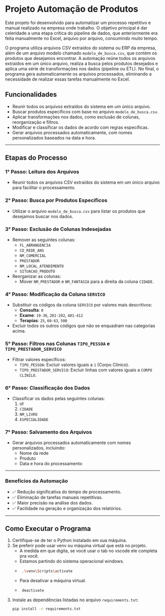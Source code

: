 # __Projeto Automação de Produtos__

Este projeto foi desenvolvido para automatizar um processo repetitivo e manual realizado na empresa onde trabalho. O objetivo principal é dar celeridade a uma etapa crítica do pipeline de dados, que anteriormente era feita manualmente no Excel, arquivo por arquivo, consumindo muito tempo.

O programa utiliza arquivos CSV extraídos do sistema ou ERP da empresa, além de um arquivo modelo chamado `modelo_de_busca.csv`, que contém os produtos que desejamos encontrar. A automação reúne todos os arquivos extraídos em um único arquivo, realiza a busca pelos produtos desejados e aplica uma série de transformações nos dados (pipeline ou ETL). No final, o programa gera automaticamente os arquivos processados, eliminando a necessidade de realizar essas tarefas manualmente no Excel.

## __Funcionalidades__
- Reunir todos os arquivos extraídos do sistema em um único arquivo.
- Buscar produtos específicos com base no arquivo `modelo_de_busca.csv`.
- Aplicar transformações nos dados, como exclusão de colunas, reorganização e filtros.
- Modificar e classificar os dados de acordo com regras específicas.
- Gerar arquivos processados automaticamente, com nomes personalizados baseados na data e hora.

---

## __Etapas do Processo__

### __1° Passo__: Leitura dos Arquivos
- Reunir todos os arquivos CSV extraídos do sistema em um único arquivo para facilitar o processamento.

### __2° Passo__: Busca por Produtos Específicos
- Utilizar o arquivo `modelo_de_busca.csv` para listar os produtos que desejamos buscar nos dados.

### __3° Passo__: Exclusão de Colunas Indesejadas
- Remover as seguintes colunas:
  - `FL_ABRANGENCIA`
  - `CD_REDE_ANS`
  - `NM_COMERCIAL`
  - `PRESTADOR`
  - `NM_LOCAL_ATENDIMENTO`
  - `SITUACAO_PRODUTO`
- Reorganizar as colunas:
  - Mover `NM_PRESTADOR` e `NM_FANTASIA` para a direita da coluna `CIDADE`.

### __4° Passo__: Modificação da Coluna `SERVICO`
- Substituir os códigos da coluna `SERVICO` por valores mais descritivos:
  - **Consulta**: `0`
  - **Exame**: `19-36`, `201-202`, `401-412`
  - **Terapias**: `25`, `60-63`, `500`
- Excluir todos os outros códigos que não se enquadram nas categorias acima.

### __5° Passo__: Filtros nas Colunas `TIPO_PESSOA` e `TIPO_PRESTADOR_SERVICO`
- Filtrar valores específicos:
  - `TIPO_PESSOA`: Excluir valores iguais a `1` (Corpo Clínico).
  - `TIPO_PRESTADOR_SERVICO`: Excluir linhas com valores iguais a `CORPO CLÍNILO`.

### __6° Passo__: Classificação dos Dados
- Classificar os dados pelas seguintes colunas:
  1. `UF`
  2. `CIDADE`
  3. `NM_LIVRO`
  4. `ESPECIALIDADE`

### __7° Passo__: Salvamento dos Arquivos
- Gerar arquivos processados automaticamente com nomes personalizados, incluindo:
  - Nome da rede
  - Produto
  - Data e hora do processamento

---
### __Benefícios da Automação__

- ✅ Redução significativa do tempo de processamento.
- ✅ Eliminação de tarefas manuais repetitivas.
- ✅ Maior precisão na análise dos dados.
- ✅ Facilidade na geração e organização dos relatórios.

---

## __Como Executar o Programa__

1. Certifique-se de ter o Python instalado em sua máquina.
3. Se preferir pode usar venv ou máquina virtual que está no projeto.
   - A medida em que digita, se você usar o tab no vscode ele completa pra você.
   - Estamos partindo do sistema operacional windows.
   - ```bash
      .\venv\Scripts\activate
   - Para desativar a máquina virtual.
   - ```bash
      deactivate
2. Instale as dependências listadas no arquivo `requirements.txt`:
   ```bash
   pip install -r requirements.txt